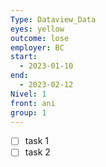 ```yaml
---
Type: Dataview_Data
eyes: yellow
outcome: lose
employer: BC
start:
  - 2023-01-10
end:
  - 2023-02-12
Nivel: 1
front: ani
group: 1
---
```



- [ ] task 1
- [ ] task 2
